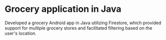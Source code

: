 # Grocery application in Java
Developed a grocery Android app in Java utilizing Firestore, which provided support for multiple grocery stores and facilitated filtering based on the user's location.
